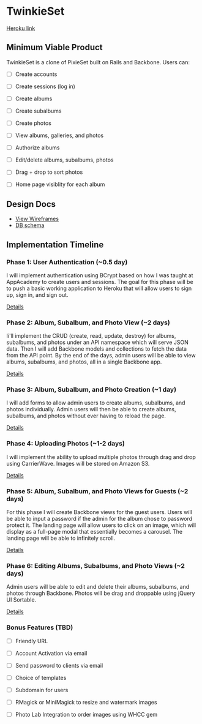 # TwinkieSet

[Heroku link][heroku]

[heroku]: http://twinkieset.herokuapp.com

## Minimum Viable Product
TwinkieSet is a clone of PixieSet built on Rails and Backbone. Users can:

<!-- This is a Markdown checklist. Use it to keep track of your progress! -->

- [ ] Create accounts
- [ ] Create sessions (log in)
- [ ] Create albums
- [ ] Create subalbums
- [ ] Create photos
- [ ] View albums, galleries, and photos
- [ ] Authorize albums
- [ ] Edit/delete albums, subalbums, photos
- [ ] Drag + drop to sort photos


- [ ] Home page visiblity for each album
## Design Docs
* [View Wireframes][views]
* [DB schema][schema]

[views]: ./docs/views.md
[schema]: ./docs/schema.md

## Implementation Timeline

### Phase 1: User Authentication (~0.5 day)
I will implement authentication using BCrypt based on how I was taught at AppAcademy to create users and sessions. The goal for this phase will be to push a basic working application to Heroku that will allow users to sign up, sign in, and sign out.

[Details][phase-one]

### Phase 2: Album, Subalbum, and Photo View (~2 days)

Ii'll implement the CRUD (create, read, update, destroy) for albums, subalbums, and photos under an API namespace which will serve JSON data. Then I will add Backbone models and collections to fetch the data from the API point. By the end of the days, admin users will be able to view albums, subalbums, and photos, all in a single Backbone app.

[Details][phase-two]

### Phase 3: Album, Subalbum, and Photo Creation (~1 day)
I will add forms to allow admin users to create albums, subalbums, and photos individually. Admin users will then be able to create albums, subalbums, and photos without ever having to reload the page.

[Details][phase-three]

### Phase 4: Uploading Photos (~1-2 days)

I will implement the ability to upload multiple photos through drag and drop using CarrierWave. Images will be stored on Amazon S3.

[Details][phase-four]

### Phase 5: Album, Subalbum, and Photo Views for Guests (~2 days)

For this phase I will create Backbone views for the guest users. Users will be able to input a password if the admin for the album chose to password protect it. The landing page will allow users to click on an image, which will display as a full-page modal that essentially becomes a carousel. The landing page will be able to infinitely scroll.

[Details][phase-five]

### Phase 6: Editing Albums, Subalbums, and Photo Views (~2 days)

Admin users will be able to edit and delete their albums, subalbums, and photos through Backbone. Photos will be drag and droppable using jQuery UI Sortable.

[Details][phase-six]


### Bonus Features (TBD)
- [ ] Friendly URL
- [ ] Account Activation via email
- [ ] Send password to clients via email
- [ ] Choice of templates
- [ ] Subdomain for users
- [ ] RMagick or MiniMagick to resize and watermark images
- [ ] Photo Lab Integration to order images using WHCC gem


[phase-one]: ./docs/phases/phase1.md
[phase-two]: ./docs/phases/phase2.md
[phase-three]: ./docs/phases/phase3.md
[phase-four]: ./docs/phases/phase4.md
[phase-five]: ./docs/phases/phase5.md
[phase-six]: ./docs/phases/phase6.md


<!-- Client photo gallery for modern photographers. -->

